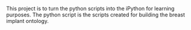 This project is to turn the python scripts into the iPython for learning purposes. The python script is the scripts created for building the breast implant ontology.